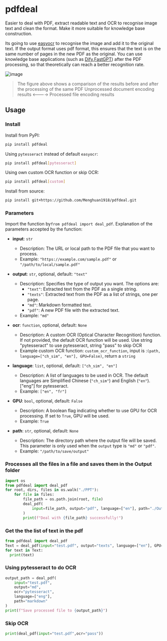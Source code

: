 # pdfdeal

Easier to deal with PDF, extract readable text and OCR to recognise image text and clean the format. Make it more suitable for knowledge base construction.

Its going to use [easyocr](https://github.com/JaidedAI/EasyOCR) to recognise the image and add it to the original text. If the output format uses pdf format, this ensures that the text is on the same number of pages in the new PDF as the original. You can use knowledge base applications (such as [Dify](https://github.com/langgenius/dify),[FastGPT](https://github.com/labring/FastGPT)) after the PDF processing, so that theoretically can reach a better recognition rate.

![image](https://github.com/Menghuan1918/pdfdeal/assets/122662527/371a17c5-e0cb-464b-a1c4-61d2963c772f)

> The figure above shows a comparison of the results before and after the processing of the same PDF
> Unprocessed document encoding results <----> Processed file encoding results

## Usage
### Install
Install from PyPI:

```bash
pip install pdfdeal
```

Using `pytesseract` instead of default `easyocr`:

```bash
pip install pdfdeal[pytesseract]
```

Using own custom OCR function or skip OCR:

```bash
pip install pdfdeal[custom]
```

Install from source:

```bash
pip install git+https://github.com/Menghuan1918/pdfdeal.git
```

### Parameters
Import the function by`from pdfdeal import deal_pdf`. Explanation of the parameters accepted by the function:

- **input**: `str`
  - Description: The URL or local path to the PDF file that you want to process.
  - Example: `"https://example.com/sample.pdf"` or `"/path/to/local/sample.pdf"`

- **output**: `str`, optional, default: `"text"`
  - Description: Specifies the type of output you want. The options are:
    - `"text"`: Extracted text from the PDF as a single string.
    - `"texts"`: Extracted text from the PDF as a list of strings, one per page.
    - `"md"`: Markdown formatted text.
    - `"pdf"`: A new PDF file with the extracted text.
  - Example: `"md"`

- **ocr**: `function`, optional, default: `None`
  - Description: A custom OCR (Optical Character Recognition) function. If not provided, the default OCR function will be used. Use string "pytesseract" to use pytesseract, string "pass" to skip OCR
  - Example custom OCR function: `custom_ocr_function`, input is :`(path, language=["ch_sim", "en"], GPU=False)`, return a `string`


- **language**: `list`, optional, default: `["ch_sim", "en"]`
  - Description: A list of languages to be used in OCR. The default languages are Simplified Chinese (`"ch_sim"`) and English (`"en"`). ["eng"] for pytesseract.
  - Example: `["en", "fr"]`

- **GPU**: `bool`, optional, default: `False`
  - Description: A boolean flag indicating whether to use GPU for OCR processing. If set to `True`, GPU will be used.
  - Example: `True`

- **path**: `str`, optional, default: `None`
  - Description: The directory path where the output file will be saved. This parameter is only used when the `output` type is `"md"` or `"pdf"`.
  - Example: `"/path/to/save/output"`

### Processes all the files in a file and saves them in the Output folder

```python
import os
from pdfdeal import deal_pdf
for root, dirs, files in os.walk("./PPT"):
    for file in files:
        file_path = os.path.join(root, file)
        deal_pdf(
            input=file_path, output="pdf", language=["en"], path="./Output", GPU=True
        )
        print(f"Deal with {file_path} successfully!")
```

### Get the the list of text in the pdf

```python
from pdfdeal import deal_pdf
Text = deal_pdf(input="test.pdf", output="texts", language=["en"], GPU=True)
for text in Text:
  print(text)
```

### Using pytesseract to do OCR

```python
output_path = deal_pdf(
    input="test.pdf",
    output="md",
    ocr="pytesseract",
    language=["eng"],
    path="markdown"
)
print(f"Save processed file to {output_path}")
```

### Skip OCR

```python
print(deal_pdf(input="test.pdf",ocr="pass"))
```